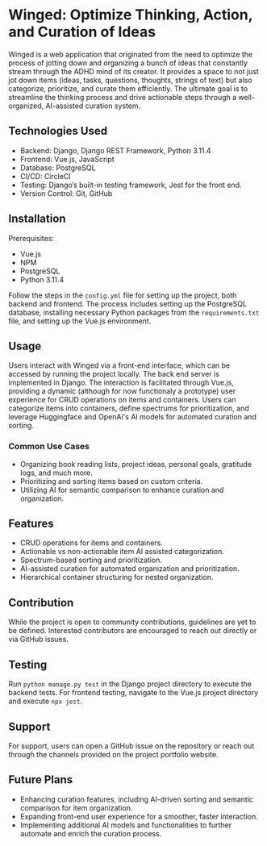 
# Winged: Optimize Thinking, Action, and Curation of Ideas

Winged is a web application that originated from the need to optimize the process of jotting down and organizing a bunch of ideas that constantly stream through the ADHD mind of its creator. It provides a space to not just jot down items (ideas, tasks, questions, thoughts, strings of text) but also categorize, prioritize, and curate them efficiently. The ultimate goal is to streamline the thinking process and drive actionable steps through a well-organized, AI-assisted curation system.

## Technologies Used

- Backend: Django, Django REST Framework, Python 3.11.4
- Frontend: Vue.js, JavaScript
- Database: PostgreSQL
- CI/CD: CircleCI
- Testing: Django’s built-in testing framework, Jest for the front end.
- Version Control: Git, GitHub

## Installation

Prerequisites:
- Vue.js
- NPM
- PostgreSQL
- Python 3.11.4

Follow the steps in the `config.yml` file for setting up the project, both backend and frontend. The process includes setting up the PostgreSQL database, installing necessary Python packages from the `requirements.txt` file, and setting up the Vue.js environment.

## Usage

Users interact with Winged via a front-end interface, which can be accessed by running the project locally. The back end server is implemented in Django. The interaction is facilitated through Vue.js, providing a dynamic (although for now functionaly a prototype) user experience for CRUD operations on items and containers. Users can categorize items into containers, define spectrums for prioritization, and leverage Huggingface and OpenAi's AI models for automated curation and sorting.

### Common Use Cases
- Organizing book reading lists, project ideas, personal goals, gratitude logs, and much more.
- Prioritizing and sorting items based on custom criteria.
- Utilizing AI for semantic comparison to enhance curation and organization.

## Features

- CRUD operations for items and containers.
- Actionable vs non-actionable item AI assisted categorization.
- Spectrum-based sorting and prioritization.
- AI-assisted curation for automated organization and prioritization.
- Hierarchical container structuring for nested organization.

## Contribution

While the project is open to community contributions, guidelines are yet to be defined. Interested contributors are encouraged to reach out directly or via GitHub issues.

## Testing

Run `python manage.py test` in the Django project directory to execute the backend tests. For frontend testing, navigate to the Vue.js project directory and execute `npx jest`.

## Support

For support, users can open a GitHub issue on the repository or reach out through the channels provided on the project portfolio website.

## Future Plans

- Enhancing curation features, including AI-driven sorting and semantic comparison for item organization.
- Expanding front-end user experience for a smoother, faster interaction.
- Implementing additional AI models and functionalities to further automate and enrich the curation process.
